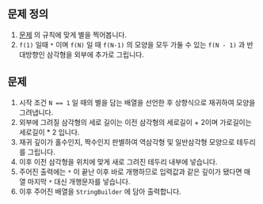 ## 문제 정의

1. [문제](https://www.acmicpc.net/problem/10993) 의 규칙에 맞게 별을 찍어봅니다.
2. `f(1)` 일때 `*` 이며 `f(N)` 일 때 `f(N-1)` 의 모양을 모두 가둘 수 있는 `f(N - 1)` 과 반대방향인 삼각형을 외부에 추가로 그립니다.

## 문제

1. 시작 조건 `N == 1` 일 때의 별을 담는 배열을 선언한 후 상향식으로 재귀하여 모양을 그려냅니다.
2. 외부에 그려질 삼각형의 세로 길이는 이전 삼각형의 세로길이 + 2이며 가로길이는 세로길이 * 2 입니다.
3. 재귀 깊이가 홀수인지, 짝수인지 판별하여 역삼각형 및 일반삼각형 모양으로 테두리를 그립니다.
4. 이후 이전 삼각형을 위치에 맞게 새로 그려진 테두리 내부에 넣습니다.
5. 주어진 출력에는 `*` 이 끝난 이후 바로 개행하므로 입력값과 같은 깊이가 됐다면 매 열 마지막 `*` 대신 개행문자를 넣습니다.
6. 이후 주어진 배열을 `StringBuilder` 에 담아 출력합니다.